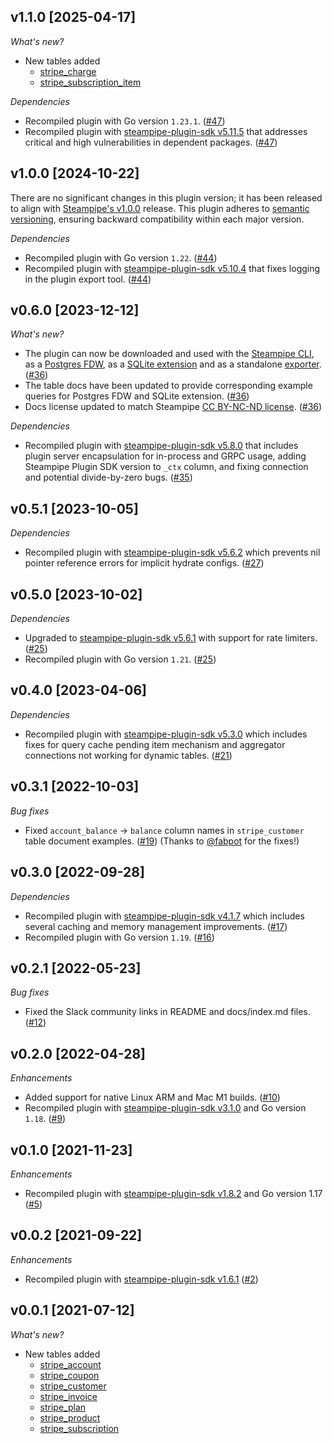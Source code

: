 ## v1.1.0 [2025-04-17]

_What's new?_

- New tables added
  - [stripe_charge](https://hub.steampipe.io/plugins/turbot/stripe/tables/stripe_charge)
  - [stripe_subscription_item](https://hub.steampipe.io/plugins/turbot/stripe/tables/stripe_subscription_item)

_Dependencies_

- Recompiled plugin with Go version `1.23.1`. ([#47](https://github.com/turbot/steampipe-plugin-stripe/pull/47))
- Recompiled plugin with [steampipe-plugin-sdk v5.11.5](https://github.com/turbot/steampipe-plugin-sdk/blob/v5.11.5/CHANGELOG.md#v5115-2025-03-31) that addresses critical and high vulnerabilities in dependent packages. ([#47](https://github.com/turbot/steampipe-plugin-stripe/pull/47))

## v1.0.0 [2024-10-22]

There are no significant changes in this plugin version; it has been released to align with [Steampipe's v1.0.0](https://steampipe.io/changelog/steampipe-cli-v1-0-0) release. This plugin adheres to [semantic versioning](https://semver.org/#semantic-versioning-specification-semver), ensuring backward compatibility within each major version.

_Dependencies_

- Recompiled plugin with Go version `1.22`. ([#44](https://github.com/turbot/steampipe-plugin-stripe/pull/44))
- Recompiled plugin with [steampipe-plugin-sdk v5.10.4](https://github.com/turbot/steampipe-plugin-sdk/blob/develop/CHANGELOG.md#v5104-2024-08-29) that fixes logging in the plugin export tool. ([#44](https://github.com/turbot/steampipe-plugin-stripe/pull/44))

## v0.6.0 [2023-12-12]

_What's new?_

- The plugin can now be downloaded and used with the [Steampipe CLI](https://steampipe.io/docs), as a [Postgres FDW](https://steampipe.io/docs/steampipe_postgres/overview), as a [SQLite extension](https://steampipe.io/docs//steampipe_sqlite/overview) and as a standalone [exporter](https://steampipe.io/docs/steampipe_export/overview). ([#36](https://github.com/turbot/steampipe-plugin-stripe/pull/36))
- The table docs have been updated to provide corresponding example queries for Postgres FDW and SQLite extension. ([#36](https://github.com/turbot/steampipe-plugin-stripe/pull/36))
- Docs license updated to match Steampipe [CC BY-NC-ND license](https://github.com/turbot/steampipe-plugin-stripe/blob/main/docs/LICENSE). ([#36](https://github.com/turbot/steampipe-plugin-stripe/pull/36))

_Dependencies_

- Recompiled plugin with [steampipe-plugin-sdk v5.8.0](https://github.com/turbot/steampipe-plugin-sdk/blob/main/CHANGELOG.md#v580-2023-12-11) that includes plugin server encapsulation for in-process and GRPC usage, adding Steampipe Plugin SDK version to `_ctx` column, and fixing connection and potential divide-by-zero bugs. ([#35](https://github.com/turbot/steampipe-plugin-stripe/pull/35))

## v0.5.1 [2023-10-05]

_Dependencies_

- Recompiled plugin with [steampipe-plugin-sdk v5.6.2](https://github.com/turbot/steampipe-plugin-sdk/blob/main/CHANGELOG.md#v562-2023-10-03) which prevents nil pointer reference errors for implicit hydrate configs. ([#27](https://github.com/turbot/steampipe-plugin-stripe/pull/27))

## v0.5.0 [2023-10-02]

_Dependencies_

- Upgraded to [steampipe-plugin-sdk v5.6.1](https://github.com/turbot/steampipe-plugin-sdk/blob/main/CHANGELOG.md#v561-2023-09-29) with support for rate limiters. ([#25](https://github.com/turbot/steampipe-plugin-stripe/pull/25))
- Recompiled plugin with Go version `1.21`. ([#25](https://github.com/turbot/steampipe-plugin-stripe/pull/25))

## v0.4.0 [2023-04-06]

_Dependencies_

- Recompiled plugin with [steampipe-plugin-sdk v5.3.0](https://github.com/turbot/steampipe-plugin-sdk/blob/main/CHANGELOG.md#v530-2023-03-16) which includes fixes for query cache pending item mechanism and aggregator connections not working for dynamic tables. ([#21](https://github.com/turbot/steampipe-plugin-stripe/pull/21))

## v0.3.1 [2022-10-03]

_Bug fixes_

- Fixed `account_balance` -> `balance` column names in `stripe_customer` table document examples. ([#19](https://github.com/turbot/steampipe-plugin-stripe/pull/19)) (Thanks to [@fabpot](https://github.com/fabpot) for the fixes!)

## v0.3.0 [2022-09-28]

_Dependencies_

- Recompiled plugin with [steampipe-plugin-sdk v4.1.7](https://github.com/turbot/steampipe-plugin-sdk/blob/main/CHANGELOG.md#v417-2022-09-08) which includes several caching and memory management improvements. ([#17](https://github.com/turbot/steampipe-plugin-stripe/pull/17))
- Recompiled plugin with Go version `1.19`. ([#16](https://github.com/turbot/steampipe-plugin-stripe/pull/16))

## v0.2.1 [2022-05-23]

_Bug fixes_

- Fixed the Slack community links in README and docs/index.md files. ([#12](https://github.com/turbot/steampipe-plugin-stripe/pull/12))

## v0.2.0 [2022-04-28]

_Enhancements_

- Added support for native Linux ARM and Mac M1 builds. ([#10](https://github.com/turbot/steampipe-plugin-stripe/pull/10))
- Recompiled plugin with [steampipe-plugin-sdk v3.1.0](https://github.com/turbot/steampipe-plugin-sdk/blob/main/CHANGELOG.md#v310--2022-03-30) and Go version `1.18`. ([#9](https://github.com/turbot/steampipe-plugin-stripe/pull/9))

## v0.1.0 [2021-11-23]

_Enhancements_

- Recompiled plugin with [steampipe-plugin-sdk v1.8.2](https://github.com/turbot/steampipe-plugin-sdk/blob/main/CHANGELOG.md#v182--2021-11-22) and Go version 1.17 ([#5](https://github.com/turbot/steampipe-plugin-stripe/pull/5))

## v0.0.2 [2021-09-22]

_Enhancements_

- Recompiled plugin with [steampipe-plugin-sdk v1.6.1](https://github.com/turbot/steampipe-plugin-sdk/blob/main/CHANGELOG.md#v161--2021-09-21) ([#2](https://github.com/turbot/steampipe-plugin-stripe/pull/2))

## v0.0.1 [2021-07-12]

_What's new?_

- New tables added
  - [stripe_account](https://hub.steampipe.io/plugins/turbot/stripe/tables/stripe_account)
  - [stripe_coupon](https://hub.steampipe.io/plugins/turbot/stripe/tables/stripe_coupon)
  - [stripe_customer](https://hub.steampipe.io/plugins/turbot/stripe/tables/stripe_customer)
  - [stripe_invoice](https://hub.steampipe.io/plugins/turbot/stripe/tables/stripe_invoice)
  - [stripe_plan](https://hub.steampipe.io/plugins/turbot/stripe/tables/stripe_plan)
  - [stripe_product](https://hub.steampipe.io/plugins/turbot/stripe/tables/stripe_product)
  - [stripe_subscription](https://hub.steampipe.io/plugins/turbot/stripe/tables/stripe_subscription)
